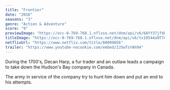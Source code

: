 ```yaml
---
title: "Frontier"
date: "2016"
seasons: "3"
genre: "Action & Adventure"
score: "9"
previewImage: "https://occ-0-769-768.1.nflxso.net/dnm/api/v6/6AYY37jfdO6hpXcMjf9Yu5cnmO0/AAAABTExNnVhzYvF3GVbwJM2obQSAL2MffSelD7pFjyUwDLM0k71V8UKUyZ-3dUBjETcrmTztEz8zJzmYt325PPgqLm3Gl_E.jpg"
titleImage: "https://occ-0-769-768.1.nflxso.net/dnm/api/v6/tx1O544a9T7n8Z_G12qaboulQQE/AAAABQNjTu1RqKOHT5XgKdZBGWytfh0PXeTra1ZRQj5csFb_o4uOqZDqUXwcyc7JjKl5dShslXZyfOaqwmhG9a03xRPeBPRx-ikRDBdP9hM3aOfFTiAgBezeMzcgdaY7k-JASYX7KIIGL9oNFrsB5x5I4ag_3goaJqmuvL0MxoDrTEV60g.png"
netflixUrl: "https://www.netflix.com/title/80099656"
trailer: "https://www.youtube-nocookie.com/embed/2J5wTsYAh94"
---
```


During the 1700's, Decan Harp, a fur trader and an outlaw leads a campaign to take down the Hudson's Bay company in Canada. 

The army in service of the company try to hunt him down and put an end to his attempts. 
